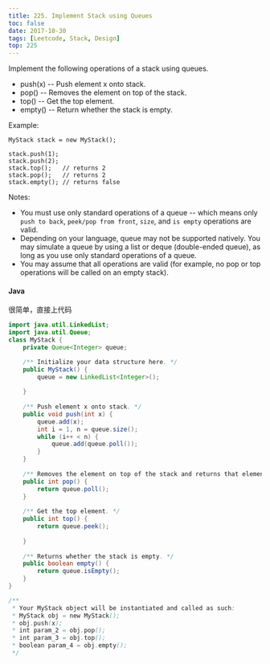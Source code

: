 ```yaml
---
title: 225. Implement Stack using Queues
toc: false
date: 2017-10-30
tags: [Leetcode, Stack, Design]
top: 225
---
```



Implement the following operations of a stack using queues.

* push(x) -- Push element x onto stack.
* pop() -- Removes the element on top of the stack.
* top() -- Get the top element.
* empty() -- Return whether the stack is empty.

Example:

```
MyStack stack = new MyStack();

stack.push(1);
stack.push(2);  
stack.top();   // returns 2
stack.pop();   // returns 2
stack.empty(); // returns false
```

Notes:

* You must use only standard operations of a queue -- which means only `push to back`, `peek/pop from front`, `size`, and `is empty` operations are valid.
* Depending on your language, queue may not be supported natively. You may simulate a queue by using a list or deque (double-ended queue), as long as you use only standard operations of a queue.
* You may assume that all operations are valid (for example, no pop or top operations will be called on an empty stack).


#### Java
很简单，直接上代码

```java
import java.util.LinkedList;
import java.util.Queue;
class MyStack {
    private Queue<Integer> queue;

    /** Initialize your data structure here. */
    public MyStack() {
        queue = new LinkedList<Integer>();
        
    }
    
    /** Push element x onto stack. */
    public void push(int x) {
        queue.add(x);
        int i = 1, n = queue.size();
        while (i++ < n) {
            queue.add(queue.poll());
        }
    }
    
    /** Removes the element on top of the stack and returns that element. */
    public int pop() {
        return queue.poll();
    }
    
    /** Get the top element. */
    public int top() {
        return queue.peek();
        
    }
    
    /** Returns whether the stack is empty. */
    public boolean empty() {
        return queue.isEmpty();   
    }
}

/**
 * Your MyStack object will be instantiated and called as such:
 * MyStack obj = new MyStack();
 * obj.push(x);
 * int param_2 = obj.pop();
 * int param_3 = obj.top();
 * boolean param_4 = obj.empty();
 */
```